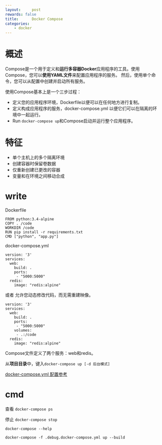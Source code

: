 ```yaml
---
layout:     post
rewards: false
title:      Docker Compose
categories:
    - docker
---
```


# 概述

Compose是一个用于定义和**运行多容器Docker**应用程序的工具。使用Compose，您可以**使用YAML文件**来配置应用程序的服务。
然后，使用单个命令，您可以从配置中创建并启动所有服务。

使用Compose基本上是一个三步过程：

- 定义您的应用程序环境，Dockerfile以便可以在任何地方进行复制。
- 定义构成应用程序的服务，docker-compose.yml 以便它们可以在隔离的环境中一起运行。
- Run `docker-compose up`和Compose启动并运行整个应用程序。


# 特征

- 单个主机上的多个隔离环境
- 创建容器时保留卷数据
- 仅重新创建已更改的容器
- 变量和在环境之间移动合成


# write

Dockerfile
```
FROM python:3.4-alpine
COPY . /code
WORKDIR /code
RUN pip install -r requirements.txt
CMD ["python", "app.py"]
```

docker-compose.yml

```
version: '3'
services:
  web:
    build: .
    ports:
     - "5000:5000"
  redis:
    image: "redis:alpine"
```

或者 允许您动态修改代码，而无需重建映像。
```
version: '3'
services:
  web:
    build: .
    ports:
     - "5000:5000"
    volumes:
     - .:/code
  redis:
    image: "redis:alpine"
```
Compose文件定义了两个服务：web和redis。

从**项目目录**中，键入`docker-compose up [-d 后台模式]`


[docker-compose.yml 配置参考](https://docs.docker.com/compose/compose-file/#service-configuration-reference) 

# cmd

查看
`docker-compose ps`

停止
`docker-compose stop`

`docker-compose --help`

`docker-compose -f .debug.docker-compose.yml up --build`